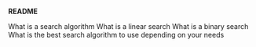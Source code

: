 **README**


What is a search algorithm
What is a linear search
What is a binary search
What is the best search algorithm to use depending on your needs